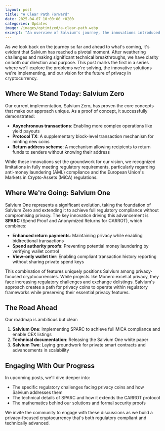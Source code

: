 ```yaml
---
layout: post
title: "A Clear Path Forward"
date: 2025-04-07 10:00:00 +0200
categories: Updates
image: /images/optimized/a-clear-path.webp
excerpt: "An overview of Salvium's journey, the innovations introduced in Salvium Zero, and the roadmap toward regulatory-compliant privacy in Salvium One."
---
```


As we look back on the journey so far and ahead to what's coming, it's evident that Salvium has reached a pivotal moment. After weathering challenges and making significant technical breakthroughs, we have clarity on both our direction and purpose. This post marks the first in a series where we'll explore the problems we're solving, the innovative solutions we're implementing, and our vision for the future of privacy in cryptocurrency.

## Where We Stand Today: Salvium Zero

Our current implementation, Salvium Zero, has proven the core concepts that make our approach unique. As a proof of concept, it successfully demonstrated:

- **Asynchronous transactions**: Enabling more complex operations like yield payouts
- **Protocol TX**: A supplementary block-level transaction mechanism for minting new coins
- **Return address scheme**: A mechanism allowing recipients to return funds to senders without knowing their address

While these innovations set the groundwork for our vision, we recognized limitations in fully meeting regulatory requirements, particularly regarding anti-money laundering (AML) compliance and the European Union's Markets in Crypto-Assets (MiCA) regulations.

## Where We're Going: Salvium One

Salvium One represents a significant evolution, taking the foundation of Salvium Zero and extending it to achieve full regulatory compliance without compromising privacy. The key innovation driving this advancement is **SPARC** (Spend Proof and Anonymized Returns for CARROT), which combines:

- **Enhanced return payments**: Maintaining privacy while enabling bidirectional transactions
- **Spend authority proofs**: Preventing potential money laundering by verifying wallet control
- **View-only wallet tier**: Enabling compliant transaction history reporting without sharing private spend keys

This combination of features uniquely positions Salvium among privacy-focused cryptocurrencies. While projects like Monero excel at privacy, they face increasing regulatory challenges and exchange delistings. Salvium's approach creates a path for privacy coins to operate within regulatory frameworks while preserving their essential privacy features.

## The Road Ahead

Our roadmap is ambitious but clear:

1. **Salvium One**: Implementing SPARC to achieve full MiCA compliance and enable CEX listings
2. **Technical documentation**: Releasing the Salvium One white paper
3. **Salvium Two**: Laying groundwork for private smart contracts and advancements in scalability

## Engaging With Our Progress

In upcoming posts, we'll dive deeper into:

- The specific regulatory challenges facing privacy coins and how Salvium addresses them
- The technical details of SPARC and how it extends the CARROT protocol
- The mathematics behind our solutions and formal security proofs

We invite the community to engage with these discussions as we build a privacy-focused cryptocurrency that's both regulatory compliant and technically advanced.
